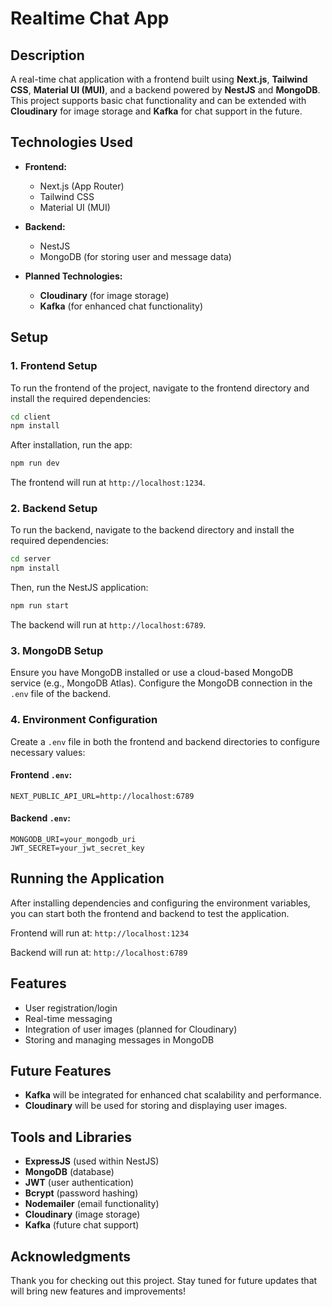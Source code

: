# Realtime Chat App

## Description

A real-time chat application with a frontend built using **Next.js**, **Tailwind CSS**, **Material UI (MUI)**, and a backend powered by **NestJS** and **MongoDB**. This project supports basic chat functionality and can be extended with **Cloudinary** for image storage and **Kafka** for chat support in the future.

## Technologies Used

- **Frontend:**

  - Next.js (App Router)
  - Tailwind CSS
  - Material UI (MUI)

- **Backend:**
  - NestJS
  - MongoDB (for storing user and message data)
- **Planned Technologies:**
  - **Cloudinary** (for image storage)
  - **Kafka** (for enhanced chat functionality)

## Setup

### 1. Frontend Setup

To run the frontend of the project, navigate to the frontend directory and install the required dependencies:

```bash
cd client
npm install
```

After installation, run the app:

```bash
npm run dev
```

The frontend will run at `http://localhost:1234`.

### 2. Backend Setup

To run the backend, navigate to the backend directory and install the required dependencies:

```bash
cd server
npm install
```

Then, run the NestJS application:

```bash
npm run start
```

The backend will run at `http://localhost:6789`.

### 3. MongoDB Setup

Ensure you have MongoDB installed or use a cloud-based MongoDB service (e.g., MongoDB Atlas). Configure the MongoDB connection in the `.env` file of the backend.

### 4. Environment Configuration

Create a `.env` file in both the frontend and backend directories to configure necessary values:

#### Frontend `.env`:

```env
NEXT_PUBLIC_API_URL=http://localhost:6789
```

#### Backend `.env`:

```env
MONGODB_URI=your_mongodb_uri
JWT_SECRET=your_jwt_secret_key
```

## Running the Application

After installing dependencies and configuring the environment variables, you can start both the frontend and backend to test the application.

Frontend will run at: `http://localhost:1234`

Backend will run at: `http://localhost:6789`

## Features

- User registration/login
- Real-time messaging
- Integration of user images (planned for Cloudinary)
- Storing and managing messages in MongoDB

## Future Features

- **Kafka** will be integrated for enhanced chat scalability and performance.
- **Cloudinary** will be used for storing and displaying user images.

## Tools and Libraries

- **ExpressJS** (used within NestJS)
- **MongoDB** (database)
- **JWT** (user authentication)
- **Bcrypt** (password hashing)
- **Nodemailer** (email functionality)
- **Cloudinary** (image storage)
- **Kafka** (future chat support)

## Acknowledgments

Thank you for checking out this project. Stay tuned for future updates that will bring new features and improvements!
